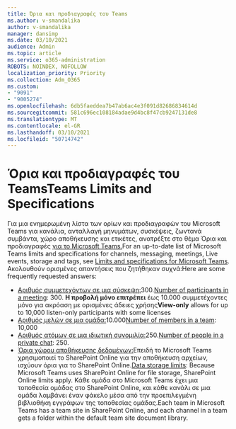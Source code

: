 ```yaml
---
title: Όρια και προδιαγραφές του Teams
ms.author: v-smandalika
author: v-smandalika
manager: dansimp
ms.date: 03/10/2021
audience: Admin
ms.topic: article
ms.service: o365-administration
ROBOTS: NOINDEX, NOFOLLOW
localization_priority: Priority
ms.collection: Adm_O365
ms.custom:
- "9091"
- "9005274"
ms.openlocfilehash: 6db5faeddea7b47ab6ac4e3f091d82686834614d
ms.sourcegitcommit: 581c696ec108184adae9d4bc8f47cb9247131de8
ms.translationtype: MT
ms.contentlocale: el-GR
ms.lasthandoff: 03/10/2021
ms.locfileid: "50714742"
---
```

# <a name="teams-limits-and-specifications"></a><span data-ttu-id="01a73-102">Όρια και προδιαγραφές του Teams</span><span class="sxs-lookup"><span data-stu-id="01a73-102">Teams Limits and Specifications</span></span>

<span data-ttu-id="01a73-103">Για μια ενημερωμένη λίστα των ορίων και προδιαγραφών του Microsoft Teams για κανάλια, ανταλλαγή μηνυμάτων, συσκέψεις, ζωντανά συμβάντα, χώρο αποθήκευσης και ετικέτες, ανατρέξτε στο θέμα Όρια και προδιαγραφές [για το Microsoft Teams.](https://docs.microsoft.com/microsoftteams/limits-specifications-teams)</span><span class="sxs-lookup"><span data-stu-id="01a73-103">For an up-to-date list of Microsoft Teams limits and specifications for channels, messaging, meetings, Live events, storage and tags, see [Limits and specifications for Microsoft Teams](https://docs.microsoft.com/microsoftteams/limits-specifications-teams).</span></span> <span data-ttu-id="01a73-104">Ακολουθούν ορισμένες απαντήσεις που ζητήθηκαν συχνά:</span><span class="sxs-lookup"><span data-stu-id="01a73-104">Here are some frequently requested answers:</span></span>

- <span data-ttu-id="01a73-105">[Αριθμός συμμετεχόντων σε μια σύσκεψη:](https://docs.microsoft.com/microsoftteams/limits-specifications-teams#meetings-and-calls)300.</span><span class="sxs-lookup"><span data-stu-id="01a73-105">[Number of participants in a meeting](https://docs.microsoft.com/microsoftteams/limits-specifications-teams#meetings-and-calls): 300.</span></span> <span data-ttu-id="01a73-106">**Η προβολή μόνο επιτρέπει** έως 10.000 συμμετέχοντες μόνο για ακρόαση με ορισμένες άδειες χρήσης</span><span class="sxs-lookup"><span data-stu-id="01a73-106">**View-only** allows for up to 10,000 listen-only participants with some licenses</span></span>
- <span data-ttu-id="01a73-107">[Αριθμός μελών σε μια ομάδα:](https://docs.microsoft.com/microsoftteams/limits-specifications-teams#teams-and-channels)10.000</span><span class="sxs-lookup"><span data-stu-id="01a73-107">[Number of members in a team](https://docs.microsoft.com/microsoftteams/limits-specifications-teams#teams-and-channels): 10,000</span></span>
- <span data-ttu-id="01a73-108">[Αριθμός ατόμων σε μια ιδιωτική συνομιλία:](https://docs.microsoft.com/microsoftteams/limits-specifications-teams#chat)250.</span><span class="sxs-lookup"><span data-stu-id="01a73-108">[Number of people in a private chat](https://docs.microsoft.com/microsoftteams/limits-specifications-teams#chat): 250.</span></span> 
- <span data-ttu-id="01a73-109">[Όρια χώρου αποθήκευσης δεδομένων:](https://docs.microsoft.com/microsoftteams/limits-specifications-teams#storage)Επειδή το Microsoft Teams χρησιμοποιεί το SharePoint Online για την αποθήκευση αρχείων, ισχύουν όρια για το SharePoint Online.</span><span class="sxs-lookup"><span data-stu-id="01a73-109">[Data storage limits](https://docs.microsoft.com/microsoftteams/limits-specifications-teams#storage):  Because Microsoft Teams uses SharePoint Online for file storage, SharePoint Online limits apply.</span></span> <span data-ttu-id="01a73-110">Κάθε ομάδα στο Microsoft Teams έχει μια τοποθεσία ομάδας στο SharePoint Online, και κάθε κανάλι σε μια ομάδα λαμβάνει έναν φάκελο μέσα από την προεπιλεγμένη βιβλιοθήκη εγγράφων της τοποθεσίας ομάδας.</span><span class="sxs-lookup"><span data-stu-id="01a73-110">Each team in Microsoft Teams has a team site in SharePoint Online, and each channel in a team gets a folder within the default team site document library.</span></span>

